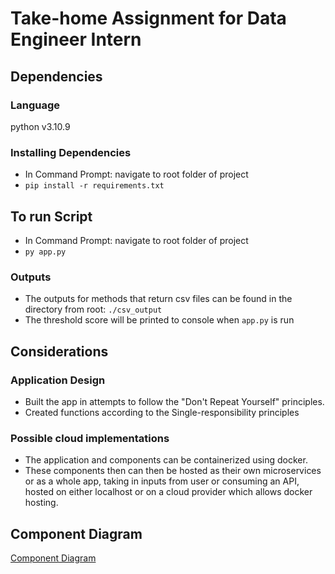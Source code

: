 # Take-home Assignment for Data Engineer Intern

## Dependencies

### Language
python v3.10.9
### Installing Dependencies
- In Command Prompt: navigate to root folder of project
- `pip install -r requirements.txt`

## To run Script
- In Command Prompt: navigate to root folder of project
- `py app.py`

### Outputs
- The outputs for methods that return csv files can be found in the directory from root: `./csv_output` 
- The threshold score will be printed to console when `app.py` is run

## Considerations

### Application Design
- Built the app in attempts to follow the "Don't Repeat Yourself" principles.
- Created functions according to the Single-responsibility principles

### Possible cloud implementations
- The application and components can be containerized using docker.
- These components then can then be hosted as their own microservices or as a whole app, taking in inputs from user or consuming an API, hosted on either localhost or on a cloud provider which allows docker hosting.

## Component Diagram

[Component Diagram](ComponentDiagram.png)
